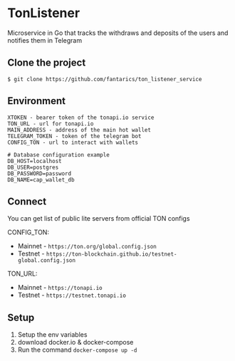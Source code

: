 # TonListener
Microservice in Go that tracks the withdraws and deposits of the users and notifies them in Telegram

## Clone the project

```
$ git clone https://github.com/fantarics/ton_listener_service
```

## Environment

```
XTOKEN - bearer token of the tonapi.io service
TON_URL - url for tonapi.io
MAIN_ADDRESS - address of the main hot wallet
TELEGRAM_TOKEN - token of the telegram bot
CONFIG_TON - url to interact with wallets

# Database configuration example
DB_HOST=localhost
DB_USER=postgres
DB_PASSWORD=password
DB_NAME=cap_wallet_db
```

## Connect
You can get list of public lite servers from official TON configs

CONFIG_TON:
* Mainnet - `https://ton.org/global.config.json`
* Testnet - `https://ton-blockchain.github.io/testnet-global.config.json`

TON_URL:
* Mainnet - `https://tonapi.io`
* Testnet - `https://testnet.tonapi.io`

## Setup 

1. Setup the env variables
2. download docker.io & docker-compose
3. Run the command `docker-compose up -d`